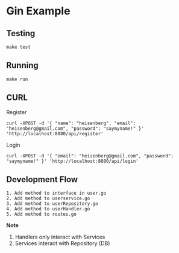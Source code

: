 # Gin Example

## Testing

```
make test
```

## Running

```
make run
```

## CURL

Register

```
curl -XPOST -d '{ "name": "heisenberg", "email": "heisenberg@gmail.com", "password": "saymyname!" }' 'http://localhost:8080/api/register'
```

Login

```
curl -XPOST -d '{ "email": "heisenberg@gmail.com", "password": "saymyname!" }' 'http://localhost:8080/api/login'
```

## Development Flow

```
1. Add method to interface in user.go
2. Add method to userservice.go
3. Add method to userRepository.go
4. Add method to userHandler.go
5. Add method to routes.go
```

**Note**

1. Handlers only interact with Services
2. Services interact with Repository (DB)
